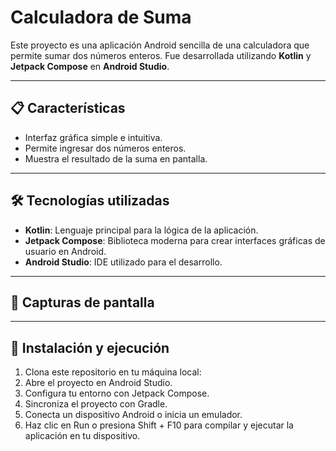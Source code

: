 # Calculadora de Suma

Este proyecto es una aplicación Android sencilla de una calculadora que permite sumar dos números enteros. Fue desarrollada utilizando **Kotlin** y **Jetpack Compose** en **Android Studio**.

---

## 📋 Características

- Interfaz gráfica simple e intuitiva.
- Permite ingresar dos números enteros.
- Muestra el resultado de la suma en pantalla.

---

## 🛠️ Tecnologías utilizadas

- **Kotlin**:  Lenguaje principal para la lógica de la aplicación.
- **Jetpack Compose**: Biblioteca moderna para crear interfaces gráficas de usuario en Android.
- **Android Studio**: IDE utilizado para el desarrollo.

---

## 📱 Capturas de pantalla

---

## 🚀 Instalación y ejecución

1. Clona este repositorio en tu máquina local:
2. Abre el proyecto en Android Studio.
3. Configura tu entorno con Jetpack Compose.
4. Sincroniza el proyecto con Gradle.
5. Conecta un dispositivo Android o inicia un emulador.
6. Haz clic en Run o presiona Shift + F10 para compilar y ejecutar la aplicación en tu dispositivo.
